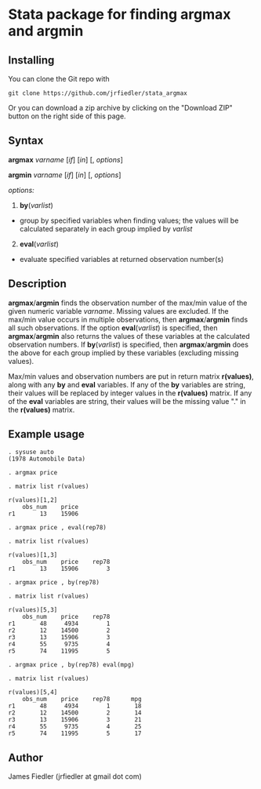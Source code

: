 Stata package for finding argmax and argmin
===========================================

Installing
----------

You can clone the Git repo with

    git clone https://github.com/jrfiedler/stata_argmax

Or you can download a zip archive by clicking on the "Download ZIP" button on the right side of this page.

Syntax
------

**argmax** _varname_ [_if_] [_in_] [, _options_]

**argmin** _varname_ [_if_] [_in_] [, _options_]

_options:_

1. **by**(_varlist_)

  - group by specified variables when finding values; the values will  be calculated separately in each group implied by _varlist_
        
2. **eval**(_varlist_)

  - evaluate specified variables at returned observation number(s)

Description
-----------
**argmax**/**argmin** finds the observation number of the max/min value of the given numeric variable _varname_. Missing values are excluded. If the max/min value occurs in multiple observations, then **argmax**/**argmin** finds all such observations. If the option **eval**(_varlist_) is specified, then **argmax**/**argmin** also returns the values of these variables at the calculated observation numbers. If **by**(_varlist_) is specified, then **argmax**/**argmin** does the above for each group implied by these variables (excluding missing values).

Max/min values and observation numbers are put in return matrix **r(values)**, along with any **by** and **eval** variables. If any of the **by** variables are string, their values will be replaced by integer values in the **r(values)** matrix. If any of the **eval** variables are string, their values will be the missing value "." in the **r(values)** matrix.



Example usage
-------------

    . sysuse auto
    (1978 Automobile Data)
    
    . argmax price
    
    . matrix list r(values)
    
    r(values)[1,2]
        obs_num    price
    r1       13    15906
    
    . argmax price , eval(rep78)
    
    . matrix list r(values)
    
    r(values)[1,3]
        obs_num    price    rep78
    r1       13    15906        3
    
    . argmax price , by(rep78)
    
    . matrix list r(values)
    
    r(values)[5,3]
        obs_num    price    rep78
    r1       48     4934        1
    r2       12    14500        2
    r3       13    15906        3
    r4       55     9735        4
    r5       74    11995        5
    
    . argmax price , by(rep78) eval(mpg)
    
    . matrix list r(values)
    
    r(values)[5,4]
        obs_num    price    rep78      mpg
    r1       48     4934        1       18
    r2       12    14500        2       14
    r3       13    15906        3       21
    r4       55     9735        4       25
    r5       74    11995        5       17


Author
-----
James Fiedler (jrfiedler at gmail dot com)
